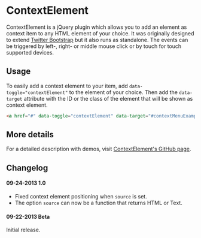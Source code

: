 ContextElement
============

ContextElement is a jQuery plugin which allows you to add an element as context item to any HTML element of your choice. It was originally designed to extend <a href="http://getbootstrap.com">Twitter Bootstrap</a> but it also runs as standalone.
The events can be triggered by left-, right- or middle mouse click or by touch for touch supported devices.

Usage
------------
To easily add a context element to your item, add `data-toggle="contextElement"` to the element of your choice. Then add the `data-target` attribute with the ID or the class of the element that will be shown as context element.
```html
<a href="#" data-toggle="contextElement" data-target="#contextMenuExample">Rightclick me!</a>
```

More details
------------
For a detailed description with demos, visit [ContextElement's GitHub page](http://merec.github.io/context-element).

Changelog
------------
#### 09-24-2013 1.0
* Fixed context element positioning when `source` is set.
* The option `source` can now be a function that returns HTML or Text.

#### 09-22-2013 Beta
Initial release.
